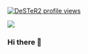
[![DeSTeR2 profile views](https://u8views.com/api/v1/github/profiles/46651217/views/day-week-month-total-count.svg)](https://u8views.com/github/DeSTeR2)

<a href="https://u8views.com/github/DeSTeR2"><img src="https://u8views.com/api/v1/github/profiles/46651217/views/day-week-month-total-count.svg"></a>

### Hi there 👋

<!--
**DeSTeR2/DeSTeR2** is a ✨ _special_ ✨ repository because its `README.md` (this file) appears on your GitHub profile.

Here are some ideas to get you started:

- 🔭 I’m currently working on ...
- 🌱 I’m currently learning ...
- 👯 I’m looking to collaborate on ...
- 🤔 I’m looking for help with ...
- 💬 Ask me about ...
- 📫 How to reach me: ...
- 😄 Pronouns: ...
- ⚡ Fun fact: ...
-->

